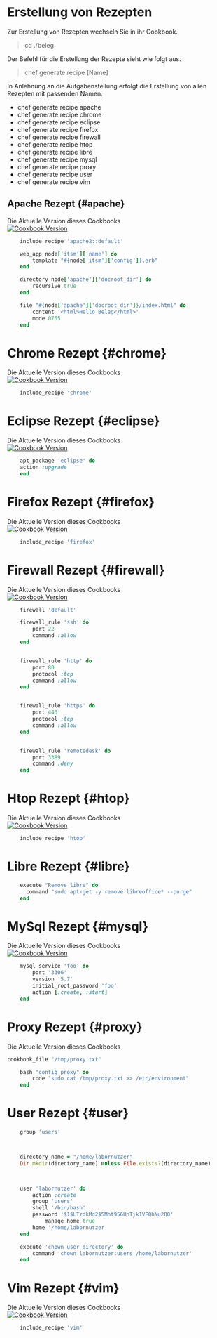 # Erstellung von Rezepten

Zur Erstellung von Rezepten wechseln Sie in ihr Cookbook.

> cd ./beleg 

Der Befehl für die Erstellung der Rezepte sieht wie folgt aus.
> chef generate recipe [Name]

In Anlehnung an die Aufgabenstellung erfolgt die Erstellung von allen Rezepten mit passenden Namen.

* chef generate recipe apache
* chef generate recipe chrome
* chef generate recipe eclipse
* chef generate recipe firefox
* chef generate recipe firewall
* chef generate recipe htop
* chef generate recipe libre
* chef generate recipe mysql
* chef generate recipe proxy
* chef generate recipe user
* chef generate recipe vim

## Apache Rezept {#apache}
Die Aktuelle Version dieses Cookbooks  
[![Cookbook Version](https://img.shields.io/cookbook/v/apache2.svg?style=flat)](https://supermarket.chef.io/cookbooks/apache2)

```ruby
    include_recipe 'apache2::default'

    web_app node['itsm']['name'] do
        template "#{node['itsm']['config']}.erb"
    end

    directory node['apache']['docroot_dir'] do	
        recursive true
    end

    file "#{node['apache']['docroot_dir']}/index.html" do
        content '<html>Hello Beleg</html>'
        mode 0755
    end 
```

# Chrome Rezept {#chrome}
Die Aktuelle Version dieses Cookbooks  
[![Cookbook Version](https://img.shields.io/cookbook/v/chrome.svg?style=flat)](https://supermarket.chef.io/cookbooks/chrome)


```ruby
    include_recipe 'chrome'
```
# Eclipse Rezept {#eclipse}
Die Aktuelle Version dieses Cookbooks  
[![Cookbook Version](https://img.shields.io/cookbook/v/eclipse.svg?style=flat)](https://supermarket.chef.io/cookbooks/eclipse)


```ruby
    apt_package 'eclipse' do
	action :upgrade
    end
```

# Firefox Rezept {#firefox}
Die Aktuelle Version dieses Cookbooks  
[![Cookbook Version](https://img.shields.io/cookbook/v/firefox.svg?style=flat)](https://supermarket.chef.io/cookbooks/firefox)


```ruby
    include_recipe 'firefox'
```
 
# Firewall Rezept {#firewall}
Die Aktuelle Version dieses Cookbooks  
[![Cookbook Version](https://img.shields.io/cookbook/v/firewall.svg?style=flat)](https://supermarket.chef.io/cookbooks/firewall)


```ruby
    firewall 'default'

    firewall_rule 'ssh' do
        port 22
        command :allow
    end


    firewall_rule 'http' do
        port 80
        protocol :tcp
        command :allow
    end


    firewall_rule 'https' do
        port 443
        protocol :tcp
        command :allow
    end


    firewall_rule 'remotedesk' do
        port 3389
        command :deny
    end
```

# Htop Rezept {#htop}
Die Aktuelle Version dieses Cookbooks  
[![Cookbook Version](https://img.shields.io/cookbook/v/htop.svg?style=flat)](https://supermarket.chef.io/cookbooks/htop)


```ruby
    include_recipe 'htop'
```

# Libre Rezept {#libre}

```ruby
    execute "Remove libre" do
	  command "sudo apt-get -y remove libreoffice* --purge"
    end
```

# MySql Rezept {#mysql}
Die Aktuelle Version dieses Cookbooks  
[![Cookbook Version](https://img.shields.io/cookbook/v/mysql.svg?style=flat)](https://supermarket.chef.io/cookbooks/mysql)


```ruby
    mysql_service 'foo' do
        port '3306'
        version '5.7'
        initial_root_password 'foo'
        action [:create, :start]
    end
```

# Proxy Rezept {#proxy}
Die Aktuelle Version dieses Cookbooks  

```ruby
cookbook_file "/tmp/proxy.txt"

    bash "config proxy" do
	    code "sudo cat /tmp/proxy.txt >> /etc/environment"
    end
```

# User Rezept {#user}

```ruby
    group 'users'



    directory_name = "/home/labornutzer"
    Dir.mkdir(directory_name) unless File.exists?(directory_name)



    user 'labornutzer' do
        action :create
        group 'users'
        shell '/bin/bash'
        password '$1$LTzdkMd2$5Mht956UnTjk1VFQhNu2Q0'
            manage_home true
        home '/home/labornutzer'
    end

    execute 'chown user directory' do
        command 'chown labornutzer:users /home/labornutzer'
    end
```

# Vim Rezept {#vim}
Die Aktuelle Version dieses Cookbooks  
[![Cookbook Version](https://img.shields.io/cookbook/v/vim.svg?style=flat)](https://supermarket.chef.io/cookbooks/vim)


```ruby
    include_recipe 'vim'
```
